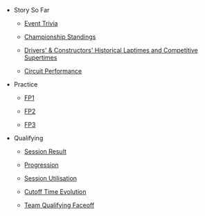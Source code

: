 * Story So Far

	* [Event Trivia](preview/story_so_far_trivia.md)

	* [Championship Standings](preview/story_so_far_standings.md)

	* [Drivers' & Constructors'  Historical Laptimes and Competitive Supertimes](preview/story_so_far_laptimes.md)

	* [Circuit Performance](preview/story_so_far_circuit_performance.md)

* Practice

	* [FP1](practice/practice_report_p1.md)

	* [FP2](practice/practice_report_p2.md)

	* [FP3](practice/practice_report_p3.md)

*  Qualifying

	* [Session Result](quali/quali_session_result.md)

	* [Progression](quali/quali_progression.md)

	* [Session Utilisation](quali/quali_utilisation.md)

	* [Cutoff Time Evolution](quali/quali_cutoff_evolution.md)

	* [Team Qualifying Faceoff](quali/quali_faceoff.md)